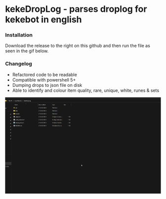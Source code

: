 # kekeDropLog - parses droplog for kekebot in english
### Installation
Download the release to the right on this github and then run the file as seen in the gif below.

### Changelog
* Refactored code to be readable
* Compatible with powershell 5+
* Dumping drops to json file on disk
* Able to identify and colour item quality, rare, unique, white, runes & sets

![](https://github.com/r0-se/kekeDropLog/blob/main/data/raw.gif)
